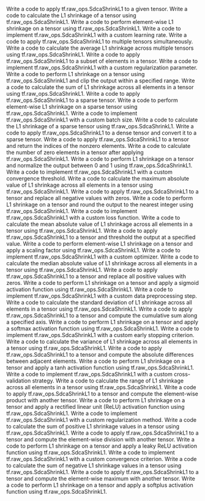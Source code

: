 Write a code to apply tf.raw_ops.SdcaShrinkL1 to a given tensor.
Write a code to calculate the L1 shrinkage of a tensor using tf.raw_ops.SdcaShrinkL1.
Write a code to perform element-wise L1 shrinkage on a tensor using tf.raw_ops.SdcaShrinkL1.
Write a code to implement tf.raw_ops.SdcaShrinkL1 with a custom learning rate.
Write a code to apply tf.raw_ops.SdcaShrinkL1 to multiple tensors simultaneously.
Write a code to calculate the average L1 shrinkage across multiple tensors using tf.raw_ops.SdcaShrinkL1.
Write a code to apply tf.raw_ops.SdcaShrinkL1 to a subset of elements in a tensor.
Write a code to implement tf.raw_ops.SdcaShrinkL1 with a custom regularization parameter.
Write a code to perform L1 shrinkage on a tensor using tf.raw_ops.SdcaShrinkL1 and clip the output within a specified range.
Write a code to calculate the sum of L1 shrinkage across all elements in a tensor using tf.raw_ops.SdcaShrinkL1.
Write a code to apply tf.raw_ops.SdcaShrinkL1 to a sparse tensor.
Write a code to perform element-wise L1 shrinkage on a sparse tensor using tf.raw_ops.SdcaShrinkL1.
Write a code to implement tf.raw_ops.SdcaShrinkL1 with a custom batch size.
Write a code to calculate the L1 shrinkage of a sparse tensor using tf.raw_ops.SdcaShrinkL1.
Write a code to apply tf.raw_ops.SdcaShrinkL1 to a dense tensor and convert it to a sparse tensor.
Write a code to apply tf.raw_ops.SdcaShrinkL1 to a tensor and return the indices of the nonzero elements.
Write a code to calculate the number of zero elements in a tensor after applying tf.raw_ops.SdcaShrinkL1.
Write a code to perform L1 shrinkage on a tensor and normalize the output between 0 and 1 using tf.raw_ops.SdcaShrinkL1.
Write a code to implement tf.raw_ops.SdcaShrinkL1 with a custom convergence threshold.
Write a code to calculate the maximum absolute value of L1 shrinkage across all elements in a tensor using tf.raw_ops.SdcaShrinkL1.
Write a code to apply tf.raw_ops.SdcaShrinkL1 to a tensor and replace all negative values with zeros.
Write a code to perform L1 shrinkage on a tensor and round the output to the nearest integer using tf.raw_ops.SdcaShrinkL1.
Write a code to implement tf.raw_ops.SdcaShrinkL1 with a custom loss function.
Write a code to calculate the mean absolute value of L1 shrinkage across all elements in a tensor using tf.raw_ops.SdcaShrinkL1.
Write a code to apply tf.raw_ops.SdcaShrinkL1 to a tensor and threshold the output at a specified value.
Write a code to perform element-wise L1 shrinkage on a tensor and apply a scaling factor using tf.raw_ops.SdcaShrinkL1.
Write a code to implement tf.raw_ops.SdcaShrinkL1 with a custom optimizer.
Write a code to calculate the median absolute value of L1 shrinkage across all elements in a tensor using tf.raw_ops.SdcaShrinkL1.
Write a code to apply tf.raw_ops.SdcaShrinkL1 to a tensor and replace all positive values with zeros.
Write a code to perform L1 shrinkage on a tensor and apply a sigmoid activation function using tf.raw_ops.SdcaShrinkL1.
Write a code to implement tf.raw_ops.SdcaShrinkL1 with a custom data preprocessing step.
Write a code to calculate the standard deviation of L1 shrinkage across all elements in a tensor using tf.raw_ops.SdcaShrinkL1.
Write a code to apply tf.raw_ops.SdcaShrinkL1 to a tensor and compute the cumulative sum along a specified axis.
Write a code to perform L1 shrinkage on a tensor and apply a softmax activation function using tf.raw_ops.SdcaShrinkL1.
Write a code to implement tf.raw_ops.SdcaShrinkL1 with a custom early stopping criterion.
Write a code to calculate the variance of L1 shrinkage across all elements in a tensor using tf.raw_ops.SdcaShrinkL1.
Write a code to apply tf.raw_ops.SdcaShrinkL1 to a tensor and compute the absolute differences between adjacent elements.
Write a code to perform L1 shrinkage on a tensor and apply a tanh activation function using tf.raw_ops.SdcaShrinkL1.
Write a code to implement tf.raw_ops.SdcaShrinkL1 with a custom cross-validation strategy.
Write a code to calculate the range of L1 shrinkage across all elements in a tensor using tf.raw_ops.SdcaShrinkL1.
Write a code to apply tf.raw_ops.SdcaShrinkL1 to a tensor and compute the element-wise product with another tensor.
Write a code to perform L1 shrinkage on a tensor and apply a rectified linear unit (ReLU) activation function using tf.raw_ops.SdcaShrinkL1.
Write a code to implement tf.raw_ops.SdcaShrinkL1 with a custom regularization method.
Write a code to calculate the sum of positive L1 shrinkage values in a tensor using tf.raw_ops.SdcaShrinkL1.
Write a code to apply tf.raw_ops.SdcaShrinkL1 to a tensor and compute the element-wise division with another tensor.
Write a code to perform L1 shrinkage on a tensor and apply a leaky ReLU activation function using tf.raw_ops.SdcaShrinkL1.
Write a code to implement tf.raw_ops.SdcaShrinkL1 with a custom convergence criterion.
Write a code to calculate the sum of negative L1 shrinkage values in a tensor using tf.raw_ops.SdcaShrinkL1.
Write a code to apply tf.raw_ops.SdcaShrinkL1 to a tensor and compute the element-wise maximum with another tensor.
Write a code to perform L1 shrinkage on a tensor and apply a softplus activation function using tf.raw_ops.SdcaShrinkL1.